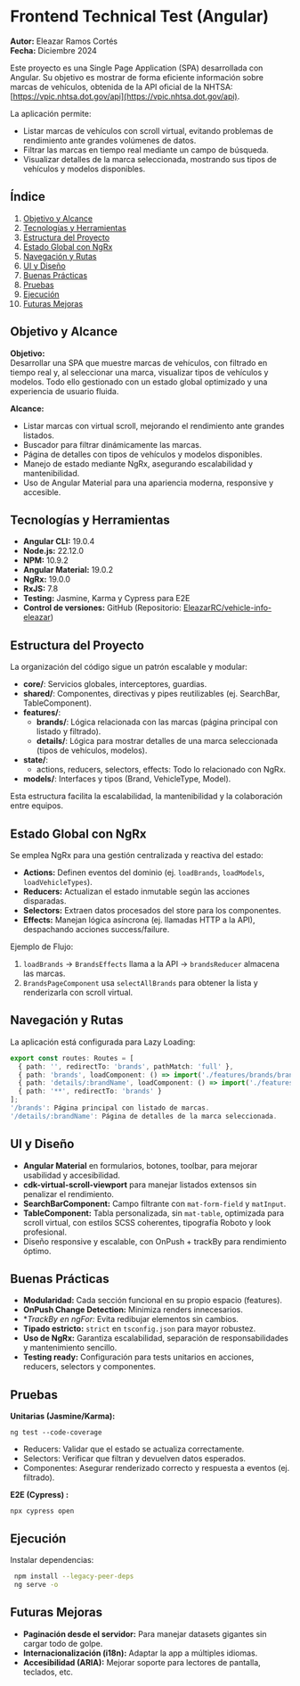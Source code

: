 # Frontend Technical Test (Angular)

**Autor:** Eleazar Ramos Cortés  
**Fecha:** Diciembre 2024

Este proyecto es una Single Page Application (SPA) desarrollada con Angular. Su objetivo es mostrar de forma eficiente información sobre marcas de vehículos, obtenida de la API oficial de la NHTSA: [https://vpic.nhtsa.dot.gov/api](https://vpic.nhtsa.dot.gov/api).

La aplicación permite:  
- Listar marcas de vehículos con scroll virtual, evitando problemas de rendimiento ante grandes volúmenes de datos.  
- Filtrar las marcas en tiempo real mediante un campo de búsqueda.  
- Visualizar detalles de la marca seleccionada, mostrando sus tipos de vehículos y modelos disponibles.

## Índice
1. [Objetivo y Alcance](#objetivo-y-alcance)  
2. [Tecnologías y Herramientas](#tecnologías-y-herramientas)  
3. [Estructura del Proyecto](#estructura-del-proyecto)  
4. [Estado Global con NgRx](#estado-global-con-ngrx)  
5. [Navegación y Rutas](#navegación-y-rutas)  
6. [UI y Diseño](#ui-y-diseño)  
7. [Buenas Prácticas](#buenas-prácticas)  
8. [Pruebas](#pruebas)  
9. [Ejecución](#ejecución)  
10. [Futuras Mejoras](#futuras-mejoras)

## Objetivo y Alcance
**Objetivo:**  
Desarrollar una SPA que muestre marcas de vehículos, con filtrado en tiempo real y, al seleccionar una marca, visualizar tipos de vehículos y modelos. Todo ello gestionado con un estado global optimizado y una experiencia de usuario fluida.

**Alcance:**  
- Listar marcas con virtual scroll, mejorando el rendimiento ante grandes listados.  
- Buscador para filtrar dinámicamente las marcas.  
- Página de detalles con tipos de vehículos y modelos disponibles.  
- Manejo de estado mediante NgRx, asegurando escalabilidad y mantenibilidad.  
- Uso de Angular Material para una apariencia moderna, responsive y accesible.

## Tecnologías y Herramientas
- **Angular CLI:** 19.0.4  
- **Node.js:** 22.12.0  
- **NPM:** 10.9.2  
- **Angular Material:** 19.0.2  
- **NgRx:** 19.0.0
- **RxJS:** 7.8  
- **Testing:** Jasmine, Karma y Cypress para E2E
- **Control de versiones:** GitHub (Repositorio: [EleazarRC/vehicle-info-eleazar](#))

## Estructura del Proyecto
La organización del código sigue un patrón escalable y modular:

- **core/**: Servicios globales, interceptores, guardias.  
- **shared/**: Componentes, directivas y pipes reutilizables (ej. SearchBar, TableComponent).  
- **features/**:  
  - **brands/**: Lógica relacionada con las marcas (página principal con listado y filtrado).  
  - **details/**: Lógica para mostrar detalles de una marca seleccionada (tipos de vehículos, modelos).
- **state/**:  
  - actions, reducers, selectors, effects: Todo lo relacionado con NgRx.
- **models/**: Interfaces y tipos (Brand, VehicleType, Model).

Esta estructura facilita la escalabilidad, la mantenibilidad y la colaboración entre equipos.

## Estado Global con NgRx
Se emplea NgRx para una gestión centralizada y reactiva del estado:
- **Actions:** Definen eventos del dominio (ej. `loadBrands`, `loadModels`, `loadVehicleTypes`).
- **Reducers:** Actualizan el estado inmutable según las acciones disparadas.
- **Selectors:** Extraen datos procesados del store para los componentes.
- **Effects:** Manejan lógica asíncrona (ej. llamadas HTTP a la API), despachando acciones success/failure.

Ejemplo de Flujo:
1. `loadBrands` → `BrandsEffects` llama a la API → `brandsReducer` almacena las marcas.
2. `BrandsPageComponent` usa `selectAllBrands` para obtener la lista y renderizarla con scroll virtual.

## Navegación y Rutas
La aplicación está configurada para Lazy Loading:
```typescript
export const routes: Routes = [
  { path: '', redirectTo: 'brands', pathMatch: 'full' },
  { path: 'brands', loadComponent: () => import('./features/brands/brands-page/brands-page.component').then(m => m.BrandsPageComponent) },
  { path: 'details/:brandName', loadComponent: () => import('./features/details/details-page/details-page.component').then(m => m.DetailsPageComponent) },
  { path: '**', redirectTo: 'brands' }
];
'/brands': Página principal con listado de marcas.
'/details/:brandName': Página de detalles de la marca seleccionada.
```

## UI y Diseño
- **Angular Material** en formularios, botones, toolbar, para mejorar usabilidad y accesibilidad.
- **cdk-virtual-scroll-viewport** para manejar listados extensos sin penalizar el rendimiento.
- **SearchBarComponent:** Campo filtrante con `mat-form-field` y `matInput`.
- **TableComponent:** Tabla personalizada, sin `mat-table`, optimizada para scroll virtual, con estilos SCSS coherentes, tipografía Roboto y look profesional.
- Diseño responsive y escalable, con OnPush + trackBy para rendimiento óptimo.

## Buenas Prácticas
- **Modularidad:** Cada sección funcional en su propio espacio (features).
- **OnPush Change Detection:** Minimiza renders innecesarios.
- **TrackBy en *ngFor:** Evita redibujar elementos sin cambios.
- **Tipado estricto:** `strict` en `tsconfig.json` para mayor robustez.
- **Uso de NgRx:** Garantiza escalabilidad, separación de responsabilidades y mantenimiento sencillo.
- **Testing ready:** Configuración para tests unitarios en acciones, reducers, selectors y componentes.

## Pruebas
**Unitarias (Jasmine/Karma):**  
```
ng test --code-coverage
```
- Reducers: Validar que el estado se actualiza correctamente.  
- Selectors: Verificar que filtran y devuelven datos esperados.  
- Componentes: Asegurar renderizado correcto y respuesta a eventos (ej. filtrado).

**E2E (Cypress) :**  
```
npx cypress open
```

## Ejecución
Instalar dependencias:
```bash
 npm install --legacy-peer-deps
 ng serve -o
```
## Futuras Mejoras
- **Paginación desde el servidor:** Para manejar datasets gigantes sin cargar todo de golpe.
- **Internacionalización (i18n):** Adaptar la app a múltiples idiomas.
- **Accesibilidad (ARIA):** Mejorar soporte para lectores de pantalla, teclados, etc.